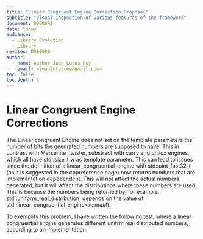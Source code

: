 ```yaml
---
title: "Linear Congruent Engine Correction Proposal"
subtitle: "Visual inspection of various features of the framework"
document: D0000R1
date: today
audience:
  - Library Evolution
  - Library
revises: D0000R0
author:
  - name: Author Juan Lucas Rey
    email: <juanlucasrey@gmail.com>
toc: false
toc-depth: 1
---
```


# Linear Congruent Engine Corrections

The Linear congruent Engine does not set on the template parameters the number of bits the geenrated numbers are supposed to have. This in contrast with Mersenne Twister, substract with carry and philox engines, which all have std::size_t w as template parameter. This can lead to issues since the definition of a linear_congruential_engine with std::uint_fast32_t (as it is suggested in the cppreference page) now returns numbers that are implementation depedendent. This will not affect the actual numbers generated, but it will affect the distributinos where these numbers are used. This is because the numbers being returned by, for example, std::uniform_real_distribution, depends on the value of std::linear_congruential_engine<>::max().

To exemplify this problem, I have written [the following test](https://github.com/juanlucasrey/std_random_flaws/blob/main/main.cpp#L86), where a linear congruential engine generates different unifrm real distributed numbers, according to an implementation.
